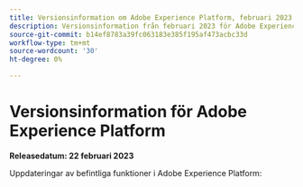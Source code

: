 ```yaml
---
title: Versionsinformation om Adobe Experience Platform, februari 2023
description: Versionsinformation från februari 2023 för Adobe Experience Platform.
source-git-commit: b14ef8783a39fc063183e385f195af473acbc33d
workflow-type: tm+mt
source-wordcount: '30'
ht-degree: 0%

---
```


# Versionsinformation för Adobe Experience Platform

**Releasedatum: 22 februari 2023**

Uppdateringar av befintliga funktioner i Adobe Experience Platform:

